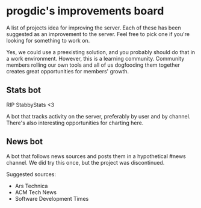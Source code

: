 # progdic's improvements board
A list of projects idea for improving the server.
Each of these has been suggested as an improvement to the server.
Feel free to pick one if you're looking for something to work on.

Yes, we could use a preexisting solution, and you probably should do that in
a work environment. However, this is a learning community. Community members
rolling our own tools and all of us dogfooding them together creates great
opportunities for members' growth. 

## Stats bot
RIP StabbyStats <3

A bot that tracks activity on the server, preferably by user and by channel.
There's also interesting opportunities for charting here.

## News bot
A bot that follows news sources and posts them in a hypothetical #news channel.
We did try this once, but the project was discontinued.

Suggested sources:
* Ars Technica
* ACM Tech News
* Software Development Times
